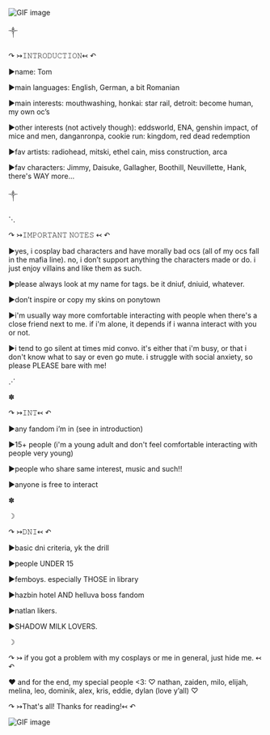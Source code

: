  ![GIF image](https://github.com/user-attachments/assets/fc939b41-136e-46ec-a4c4-4f4322032688)

༒

↷ ↣𝙸𝙽𝚃𝚁𝙾𝙳𝚄𝙲𝚃𝙸𝙾𝙽↢ ↶

▶︎name: Tom 

▶︎main languages: English, German, a bit Romanian

▶︎main interests: mouthwashing, honkai: star rail, detroit: become human, my own oc’s

▶︎other interests (not actively though): eddsworld, ENA, genshin impact, of mice and men, danganronpa, cookie run: kingdom, red dead redemption 

▶︎fav artists: radiohead, mitski, ethel cain, miss construction, arca

▶︎fav characters: Jimmy, Daisuke, Gallagher, Boothill, Neuvillette, Hank, there's WAY more...

༒


⋱

↷ ↣𝙸𝙼𝙿𝙾𝚁𝚃𝙰𝙽𝚃 𝙽𝙾𝚃𝙴𝚂 ↢ ↶

▶︎yes, i cosplay bad characters and have morally bad ocs (all of my ocs fall in the mafia line). no, i don’t support anything the characters made or do. i just enjoy villains and like them as such.

▶︎please always look at my name for tags. be it dniuf, dniuid, whatever. 

▶︎don’t inspire or copy my skins on ponytown

▶︎i'm usually way more comfortable interacting with people when there's a close friend next to me. if i'm alone, it depends if i wanna interact with you or not. 

▶︎i tend to go silent at times mid convo. it's either that i'm busy, or that i don't know what to say or even go mute. i struggle with social anxiety, so please PLEASE bare with me!

⋰

✽

↷ ↣𝙸𝙽𝚃↢ ↶

▶︎any fandom i’m in (see in introduction)

▶︎15+ people (i'm a young adult and don't feel comfortable interacting with people very young)

▶︎people who share same interest, music and such!!

▶︎anyone is free to interact

✽

☽

↷ ↣𝙳𝙽𝙸↢ ↶

▶︎basic dni criteria, yk the drill

▶︎people UNDER 15

▶︎femboys. especially THOSE in library

▶︎hazbin hotel AND helluva boss fandom

▶︎natlan likers.

▶︎SHADOW MILK LOVERS.

☽


↷ ↣ if you got a problem with my cosplays or me in general, just hide me. ↢ ↶

♥︎ and for the end, my special people <3:
♡ nathan, zaiden, milo, elijah, melina, leo, dominik, alex, kris, eddie, dylan (love y’all) ♡

↷ ↣That's all! Thanks for reading!↢ ↶

![GIF image](https://github.com/user-attachments/assets/ee2edc1b-a15a-47ac-aff7-7c0de43c7fb3)
